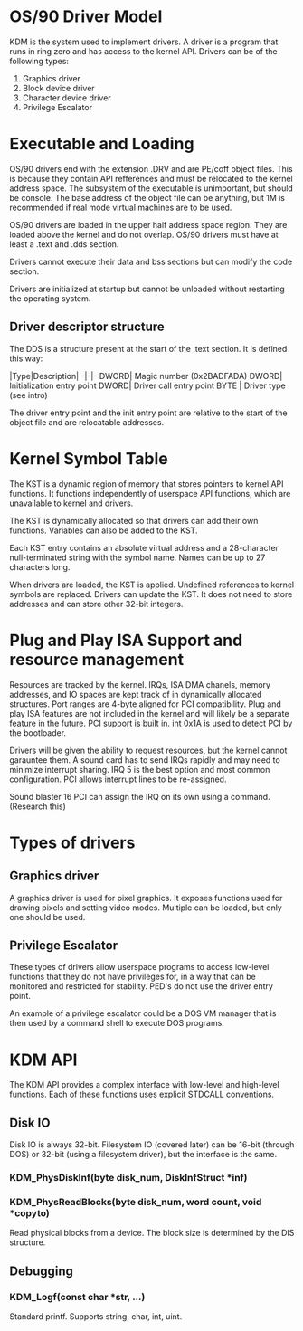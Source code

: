 # OS/90 Driver Model

KDM is the system used to implement drivers. A driver is a program that runs in ring zero and has access to the kernel API. Drivers can be of the following types:

1. Graphics driver
2. Block device driver
3. Character device driver
4. Privilege Escalator

# Executable and Loading

OS/90 drivers end with the extension .DRV and are PE/coff object files. This is because they contain API refferences and must be relocated to the kernel address space. The subsystem of the executable is unimportant, but should be console. The base address of the object file can be anything, but 1M is recommended if real mode virtual machines are to be used.

OS/90 drivers are loaded in the upper half address space region. They are loaded above the kernel and do not overlap. OS/90 drivers must have at least a .text and .dds section.

Drivers cannot execute their data and bss sections but can modify the code section.

Drivers are initialized at startup but cannot be unloaded without restarting the operating system. 

## Driver descriptor structure

The DDS is a structure present at the start of the .text section. It is defined this way:


|Type|Description|
-|-|-
DWORD| Magic number (0x2BADFADA)
DWORD| Initialization entry point
DWORD| Driver call entry point
BYTE | Driver type (see intro)

The driver entry point and the init entry point are relative to the start of the object file and are relocatable addresses.

# Kernel Symbol Table

The KST is a dynamic region of memory that stores pointers to kernel API functions. It functions independently of userspace API functions, which are unavailable to kernel and drivers.

The KST is dynamically allocated so that drivers can add their own functions. Variables can also be added to the KST.

Each KST entry contains an absolute virtual address and a 28-character null-terminated string with the symbol name. Names can be up to 27 characters long.

When drivers are loaded, the KST is applied. Undefined references to kernel symbols are replaced. Drivers can update the KST. It does not need to store addresses and can store other 32-bit integers.

# Plug and Play ISA Support and resource management

Resources are tracked by the kernel. IRQs, ISA DMA chanels, memory addresses, and IO spaces are kept track of in dynamically allocated structures. Port ranges are 4-byte aligned for PCI compatibility. Plug and play ISA features are not included in the kernel and will likely be a separate feature in the future. PCI support is built in. int 0x1A is used to detect PCI by the bootloader.

Drivers will be given the ability to request resources, but the kernel cannot garauntee them. A sound card has to send IRQs rapidly and may need to minimize interrupt sharing. IRQ 5 is the best option and most common configuration. PCI allows interrupt lines to be re-assigned.

Sound blaster 16 PCI can assign the IRQ on its own using a command. (Research this)

# Types of drivers

## Graphics driver

A graphics driver is used for pixel graphics. It exposes functions used for drawing pixels and setting video modes. Multiple can be loaded, but only one should be used.

## Privilege Escalator

These types of drivers allow userspace programs to access low-level functions that they do not have privileges for, in a way that can be monitored and restricted for stability. PED's do not use the driver entry point.

An example of a privilege escalator could be a DOS VM manager that is then used by a command shell to execute DOS programs.


# KDM API

The KDM API provides a complex interface with low-level and high-level functions. Each of these functions uses explicit STDCALL conventions.

## Disk IO

Disk IO is always 32-bit. Filesystem IO (covered later) can be 16-bit (through DOS) or 32-bit (using a filesystem driver), but the interface is the same.

### KDM_PhysDiskInf(byte disk_num, DiskInfStruct *inf)

### KDM_PhysReadBlocks(byte disk_num, word count, void *copyto)

Read physical blocks from a device. The block size is determined by the DIS structure.

## Debugging

### KDM_Logf(const char *str, ...)
Standard printf. Supports string, char, int, uint.


